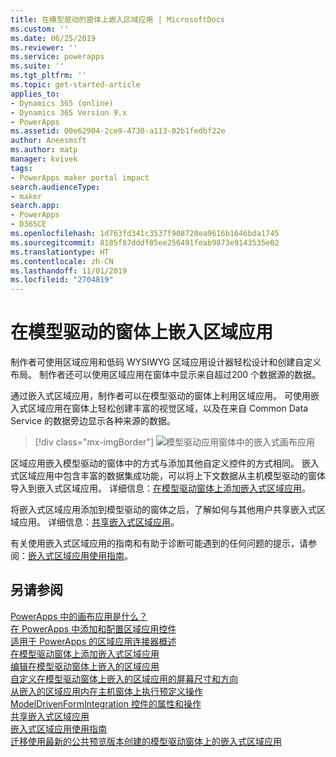 ```yaml
---
title: 在模型驱动的窗体上嵌入区域应用 | MicrosoftDocs
ms.custom: ''
ms.date: 06/25/2019
ms.reviewer: ''
ms.service: powerapps
ms.suite: ''
ms.tgt_pltfrm: ''
ms.topic: get-started-article
applies_to:
- Dynamics 365 (online)
- Dynamics 365 Version 9.x
- PowerApps
ms.assetid: 00e62904-2ce9-4730-a113-02b1fedbf22e
author: Aneesmsft
ms.author: matp
manager: kvivek
tags:
- PowerApps maker portal impact
search.audienceType:
- maker
search.app:
- PowerApps
- D365CE
ms.openlocfilehash: 1d763fd341c3537f908720ea9616b1646bda1745
ms.sourcegitcommit: 8185f87dddf05ee256491feab9873e9143535e02
ms.translationtype: HT
ms.contentlocale: zh-CN
ms.lasthandoff: 11/01/2019
ms.locfileid: "2704819"
---
```

# <a name="embed-a-canvas-app-on-a-model-driven-form"></a>在模型驱动的窗体上嵌入区域应用

制作者可使用区域应用和低码 WYSIWYG 区域应用设计器轻松设计和创建自定义布局。 制作者还可以使用区域应用在窗体中显示来自超过200 个数据源的数据。

通过嵌入式区域应用，制作者可以在模型驱动的窗体上利用区域应用。 可使用嵌入式区域应用在窗体上轻松创建丰富的视觉区域，以及在来自 Common Data Service 的数据旁边显示各种来源的数据。

   > [!div class="mx-imgBorder"] 
   > ![模型驱动应用窗体中的嵌入式画布应用](media/embed-canvas-app-in-form.png "模型驱动应用窗体中的嵌入式画布应用")

区域应用嵌入模型驱动的窗体中的方式与添加其他自定义控件的方式相同。 嵌入式区域应用中包含丰富的数据集成功能，可以将上下文数据从主机模型驱动的窗体导入到嵌入式区域应用。 详细信息：[在模型驱动窗体上添加嵌入式区域应用](embedded-canvas-app-add-classic-designer.md)。

将嵌入式区域应用添加到模型驱动的窗体之后，了解如何与其他用户共享嵌入式区域应用。 详细信息：[共享嵌入式区域应用](share-embedded-canvas-app.md)。

有关使用嵌入式区域应用的指南和有助于诊断可能遇到的任何问题的提示，请参阅：[嵌入式区域应用使用指南](embedded-canvas-app-guidelines.md)。

## <a name="see-also"></a>另请参阅
[PowerApps 中的画布应用是什么？](../canvas-apps/getting-started.md) <br />
[在 PowerApps 中添加和配置区域应用控件](../canvas-apps/add-configure-controls.md) <br />
[适用于 PowerApps 的区域应用连接器概述](../canvas-apps/connections-list.md) <br />
[在模型驱动窗体上添加嵌入式区域应用](embedded-canvas-app-add-classic-designer.md) <br />
[编辑在模型驱动窗体上嵌入的区域应用](embedded-canvas-app-edit-classic-designer.md) <br />
[自定义在模型驱动窗体上嵌入的区域应用的屏幕尺寸和方向](embedded-canvas-app-customize-screen.md) <br />
[从嵌入的区域应用内在主机窗体上执行预定义操作](embedded-canvas-app-actions.md) <br />
[ModelDrivenFormIntegration 控件的属性和操作](embedded-canvas-app-properties-actions.md) <br />
[共享嵌入式区域应用](share-embedded-canvas-app.md) <br />
[嵌入式区域应用使用指南](embedded-canvas-app-guidelines.md) <br />
[迁移使用最新的公共预览版本创建的模型驱动窗体上的嵌入式区域应用](embedded-canvas-app-migrate-from-preview.md) <br />
